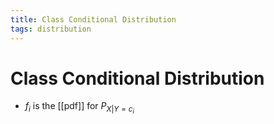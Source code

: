 ```yaml
---
title: Class Conditional Distribution
tags: distribution
---
```


# Class Conditional Distribution
- $f_{i}$ is the [[pdf]] for $P_{X|Y=c_{i}}$


























































